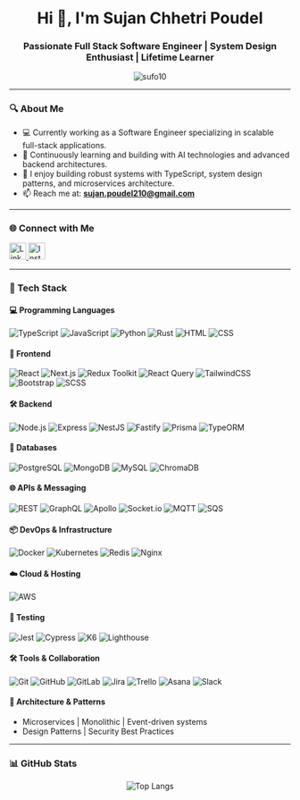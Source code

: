 <h1 align="center">Hi 👋, I'm Sujan Chhetri Poudel</h1>
<h3 align="center">Passionate Full Stack Software Engineer | System Design Enthusiast | Lifetime Learner</h3>

<p align="center">
  <img src="https://komarev.com/ghpvc/?username=sufo10&label=Profile%20views&color=0e75b6&style=flat" alt="sufo10" />
</p>

---

### 🔍 About Me

- 💻 Currently working as a Software Engineer specializing in scalable full-stack applications.
- 🌱 Continuously learning and building with AI technologies and advanced backend architectures.
- 🧠 I enjoy building robust systems with TypeScript, system design patterns, and microservices architecture.
- 📫 Reach me at: **sujan.poudel210@gmail.com**

---

### 🌐 Connect with Me

<p align="left">
  <a href="https://linkedin.com/in/sujan-poudel-354a4b232" target="_blank">
    <img src="https://raw.githubusercontent.com/rahuldkjain/github-profile-readme-generator/master/src/images/icons/Social/linked-in-alt.svg" alt="LinkedIn" width="30" height="30"/>
  </a>
  <a href="https://instagram.com/sufo_chhetri" target="_blank">
    <img src="https://raw.githubusercontent.com/rahuldkjain/github-profile-readme-generator/master/src/images/icons/Social/instagram.svg" alt="Instagram" width="30" height="30"/>
  </a>
</p>

---

### 🚀 Tech Stack

#### 💻 Programming Languages
![TypeScript](https://img.shields.io/badge/-TypeScript-3178C6?style=flat-square&logo=typescript&logoColor=white)
![JavaScript](https://img.shields.io/badge/-JavaScript-F7DF1E?style=flat-square&logo=javascript&logoColor=black)
![Python](https://img.shields.io/badge/-Python-3776AB?style=flat-square&logo=python&logoColor=white)
![Rust](https://img.shields.io/badge/-Rust-b7410e?style=flat-square&logo=rust&logoColor=white)
![HTML](https://img.shields.io/badge/-HTML5-E34F26?style=flat-square&logo=html5&logoColor=white)
![CSS](https://img.shields.io/badge/-CSS3-1572B6?style=flat-square&logo=css3&logoColor=white)

#### 🎨 Frontend
![React](https://img.shields.io/badge/-React-61DAFB?style=flat-square&logo=react&logoColor=black)
![Next.js](https://img.shields.io/badge/-Next.js-000000?style=flat-square&logo=nextdotjs&logoColor=white)
![Redux Toolkit](https://img.shields.io/badge/-Redux-764ABC?style=flat-square&logo=redux&logoColor=white)
![React Query](https://img.shields.io/badge/-ReactQuery-ff4154?style=flat-square)
![TailwindCSS](https://img.shields.io/badge/-TailwindCSS-38B2AC?style=flat-square&logo=tailwind-css&logoColor=white)
![Bootstrap](https://img.shields.io/badge/-Bootstrap-7952B3?style=flat-square&logo=bootstrap&logoColor=white)
![SCSS](https://img.shields.io/badge/-SCSS-CC6699?style=flat-square&logo=sass&logoColor=white)

#### 🛠 Backend
![Node.js](https://img.shields.io/badge/-Node.js-339933?style=flat-square&logo=node.js&logoColor=white)
![Express](https://img.shields.io/badge/-Express-000000?style=flat-square&logo=express&logoColor=white)
![NestJS](https://img.shields.io/badge/-NestJS-E0234E?style=flat-square&logo=nestjs&logoColor=white)
![Fastify](https://img.shields.io/badge/-Fastify-000000?style=flat-square)
![Prisma](https://img.shields.io/badge/-Prisma-2D3748?style=flat-square&logo=prisma&logoColor=white)
![TypeORM](https://img.shields.io/badge/-TypeORM-E74C3C?style=flat-square)

#### 🧠 Databases
![PostgreSQL](https://img.shields.io/badge/-PostgreSQL-4169E1?style=flat-square&logo=postgresql&logoColor=white)
![MongoDB](https://img.shields.io/badge/-MongoDB-4EA94B?style=flat-square&logo=mongodb&logoColor=white)
![MySQL](https://img.shields.io/badge/-MySQL-00758F?style=flat-square&logo=mysql&logoColor=white)
![ChromaDB](https://img.shields.io/badge/-ChromaDB-9932CC?style=flat-square)

#### 🌐 APIs & Messaging
![REST](https://img.shields.io/badge/-REST-6BA539?style=flat-square)
![GraphQL](https://img.shields.io/badge/-GraphQL-E10098?style=flat-square&logo=graphql&logoColor=white)
![Apollo](https://img.shields.io/badge/-Apollo-311C87?style=flat-square&logo=apollo-graphql)
![Socket.io](https://img.shields.io/badge/-Socket.io-010101?style=flat-square)
![MQTT](https://img.shields.io/badge/-MQTT-005571?style=flat-square)
![SQS](https://img.shields.io/badge/-Amazon_SQS-FF9900?style=flat-square&logo=amazonaws)

#### 📦 DevOps & Infrastructure
![Docker](https://img.shields.io/badge/-Docker-2496ED?style=flat-square&logo=docker&logoColor=white)
![Kubernetes](https://img.shields.io/badge/-Kubernetes-326CE5?style=flat-square&logo=kubernetes&logoColor=white)
![Redis](https://img.shields.io/badge/-Redis-DC382D?style=flat-square&logo=redis&logoColor=white)
![Nginx](https://img.shields.io/badge/-Nginx-009639?style=flat-square&logo=nginx&logoColor=white)

#### ☁️ Cloud & Hosting
![AWS](https://img.shields.io/badge/-Amazon_AWS-FF9900?style=flat-square&logo=amazonaws&logoColor=white)

#### 🧪 Testing
![Jest](https://img.shields.io/badge/-Jest-C21325?style=flat-square&logo=jest&logoColor=white)
![Cypress](https://img.shields.io/badge/-Cypress-17202C?style=flat-square&logo=cypress)
![K6](https://img.shields.io/badge/-K6-0E5E6F?style=flat-square)
![Lighthouse](https://img.shields.io/badge/-Lighthouse-F44B21?style=flat-square)

#### 🛠 Tools & Collaboration
![Git](https://img.shields.io/badge/-Git-F05032?style=flat-square&logo=git&logoColor=white)
![GitHub](https://img.shields.io/badge/-GitHub-181717?style=flat-square&logo=github&logoColor=white)
![GitLab](https://img.shields.io/badge/-GitLab-FC6D26?style=flat-square&logo=gitlab&logoColor=white)
![Jira](https://img.shields.io/badge/-Jira-0052CC?style=flat-square&logo=jira)
![Trello](https://img.shields.io/badge/-Trello-0079BF?style=flat-square&logo=trello)
![Asana](https://img.shields.io/badge/-Asana-F06A6A?style=flat-square&logo=asana)
![Slack](https://img.shields.io/badge/-Slack-4A154B?style=flat-square&logo=slack)

#### 🔧 Architecture & Patterns
- Microservices | Monolithic | Event-driven systems
- Design Patterns | Security Best Practices

---

### 📊 GitHub Stats

<p align="center">
  <img src="https://github-readme-stats.vercel.app/api/top-langs/?username=sufo10&layout=compact&theme=radical" alt="Top Langs" />
</p>
